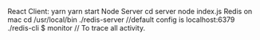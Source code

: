 React Client: 
  yarn
  yarn start
Node Server
  cd server
  node index.js
Redis on mac
  cd /usr/local/bin
  ./redis-server //default config is localhost:6379    
  ./redis-cli 
    $ monitor // To trace all activity. 
  
